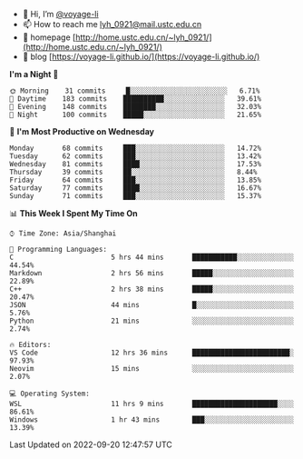 - 👋 Hi, I’m [@voyage-li](https://github.com/voyage-li/)
- 📫 How to reach me [lyh_0921@mail.ustc.edu.cn](mailto:lyh_0921@mail.ustc.edu.cn)
- 👯 homepage [http://home.ustc.edu.cn/~lyh_0921/](http://home.ustc.edu.cn/~lyh_0921/)
- 🥤 blog [https://voyage-li.github.io/](https://voyage-li.github.io/)

<!--START_SECTION:waka-->
**I'm a Night 🦉** 

```text
🌞 Morning    31 commits     █░░░░░░░░░░░░░░░░░░░░░░░░   6.71% 
🌆 Daytime    183 commits    ██████████░░░░░░░░░░░░░░░   39.61% 
🌃 Evening    148 commits    ████████░░░░░░░░░░░░░░░░░   32.03% 
🌙 Night      100 commits    █████░░░░░░░░░░░░░░░░░░░░   21.65%

```
📅 **I'm Most Productive on Wednesday** 

```text
Monday       68 commits     ███░░░░░░░░░░░░░░░░░░░░░░   14.72% 
Tuesday      62 commits     ███░░░░░░░░░░░░░░░░░░░░░░   13.42% 
Wednesday    81 commits     ████░░░░░░░░░░░░░░░░░░░░░   17.53% 
Thursday     39 commits     ██░░░░░░░░░░░░░░░░░░░░░░░   8.44% 
Friday       64 commits     ███░░░░░░░░░░░░░░░░░░░░░░   13.85% 
Saturday     77 commits     ████░░░░░░░░░░░░░░░░░░░░░   16.67% 
Sunday       71 commits     ███░░░░░░░░░░░░░░░░░░░░░░   15.37%

```


📊 **This Week I Spent My Time On** 

```text
⌚︎ Time Zone: Asia/Shanghai

💬 Programming Languages: 
C                        5 hrs 44 mins       ███████████░░░░░░░░░░░░░░   44.54% 
Markdown                 2 hrs 56 mins       █████░░░░░░░░░░░░░░░░░░░░   22.89% 
C++                      2 hrs 38 mins       █████░░░░░░░░░░░░░░░░░░░░   20.47% 
JSON                     44 mins             █░░░░░░░░░░░░░░░░░░░░░░░░   5.76% 
Python                   21 mins             ░░░░░░░░░░░░░░░░░░░░░░░░░   2.74%

🔥 Editors: 
VS Code                  12 hrs 36 mins      ████████████████████████░   97.93% 
Neovim                   15 mins             ░░░░░░░░░░░░░░░░░░░░░░░░░   2.07%

💻 Operating System: 
WSL                      11 hrs 9 mins       █████████████████████░░░░   86.61% 
Windows                  1 hr 43 mins        ███░░░░░░░░░░░░░░░░░░░░░░   13.39%

```


 Last Updated on 2022-09-20 12:47:57 UTC
<!--END_SECTION:waka-->